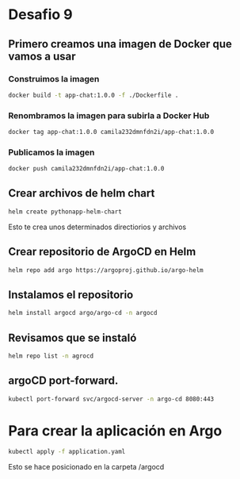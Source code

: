 # Desafio 9
## Primero creamos una imagen de Docker que vamos a usar

### Construimos la imagen
```bash
docker build -t app-chat:1.0.0 -f ./Dockerfile .
```

### Renombramos la imagen para subirla a Docker Hub
```bash
docker tag app-chat:1.0.0 camila232dmnfdn2i/app-chat:1.0.0
```


### Publicamos la imagen
```bash
docker push camila232dmnfdn2i/app-chat:1.0.0
```


## Crear archivos de helm chart
```bash
helm create pythonapp-helm-chart
```
Esto te crea unos determinados directiorios y archivos



## Crear repositorio de ArgoCD en Helm
```bash
helm repo add argo https://argoproj.github.io/argo-helm
```
## Instalamos el repositorio
```bash
helm install argocd argo/argo-cd -n argocd
```
## Revisamos que se instaló
```bash
helm repo list -n agrocd
```
## argoCD port-forward.
```bash
kubectl port-forward svc/argocd-server -n argo-cd 8080:443
```

# Para crear la aplicación en Argo
```bash
kubectl apply -f application.yaml
```
Esto se hace posicionado en la carpeta /argocd

